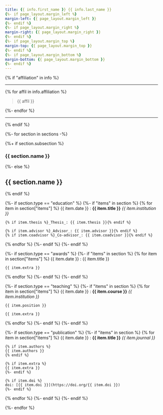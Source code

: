 ```yaml
---
title: {{ info.first_name }} {{ info.last_name }}
{%- if page_layout.margin_left %}
margin-left: {{ page_layout.margin_left }}
{%- endif %}
{%- if page_layout.margin_right %}
margin-right: {{ page_layout.margin_right }}
{%- endif %}
{%- if page_layout.margin_top %}
margin-top: {{ page_layout.margin_top }}
{%- endif %}
{%- if page_layout.margin_bottom %}
margin-bottom: {{ page_layout.margin_bottom }}
{%- endif %}
---
```


{% if "affiliation" in info %}

----
{% for affil in info.affiliation %}
>  {{ affil }}
>
{%- endfor %}

----
{% endif %}

{%- for section in sections -%}

{%+ if section.subsection %}
### {{ section.name }}
{%- else %}
## {{ section.name }}
{% endif %}

{%- if section.type == "education" %}
{%- if "items" in section %}
{% for item in section["items"] %}
{{ item.date }}
:   **{{ item.title }}**
    _{{ item.institution }}_

    {% if item.thesis %}_Thesis_: {{ item.thesis }}{% endif %}

    {% if item.advisor %}_Advisor_: {{ item.advisor }}{% endif %}
    {% if item.coadvisor %}_Co-advisor_: {{ item.coadvisor }}{% endif %}
{% endfor %}
{%- endif %}
{%- endif %}

{%- if section.type == "awards" %}
{%- if "items" in section %}
{% for item in section["items"] %}
{{ item.date }}
:   {{ item.title }}

    {{ item.extra }}
{% endfor %}
{%- endif %}
{%- endif %}

{%- if section.type == "teaching" %}
{%- if "items" in section %}
{% for item in section["items"] %}
{{ item.date }}
:   **{{ item.course }}**
    _{{ item.institution }}_

    {{ item.position }}

    {{ item.extra }}
{% endfor %}
{%- endif %}
{%- endif %}

{%- if section.type == "publication" %}
{%- if "items" in section %}
{% for item in section["items"] %}
{{ item.date }}
:   **{{ item.title }}**
    _{{ item.journal }}_

    {% if item.authors %}
    {{ item.authors }}
    {% endif %}

    {% if item.extra %}
    {{ item.extra }}
    {%- endif %}

    {% if item.doi %}
    doi: [{{ item.doi }}](https://doi.org/{{ item.doi }})
    {%- endif %}
{% endfor %}
{%- endif %}
{%- endif %}

{%- endfor %}
